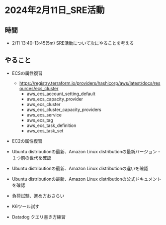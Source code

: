 # 2024年2月11日_SRE活動

## 時間

- 2/11 13:40-13:45(5m) SRE活動について次にやることを考える

## やること

- ECSの属性復習
  - https://registry.terraform.io/providers/hashicorp/aws/latest/docs/resources/ecs_cluster
    - aws_ecs_account_setting_default
    - aws_ecs_capacity_provider
    - aws_ecs_cluster
    - aws_ecs_cluster_capacity_providers
    - aws_ecs_service
    - aws_ecs_tag
    - aws_ecs_task_definition
    - aws_ecs_task_set

- EC2の属性復習

- Ubuntu distributionの最新、Amazon Linux distributionの最新バージョン・１つ前の世代を確認

- Ubuntu distributionの最新、Amazon Linux distributionの違いを確認

- Ubuntu distributionの最新、Amazon Linux distributionの公式ドキュメントを確認

- 負荷試験、進め方おさらい

- K6ツール試す

- Datadog クエリ書き方練習
